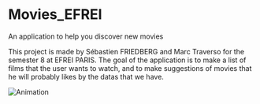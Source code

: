 # Movies_EFREI
An application to help you discover new movies


This project is made by Sébastien FRIEDBERG and Marc Traverso for the semester 8 at EFREI PARIS. 
The goal of the application is to make a list of films that the user wants to watch, 
and to make suggestions of movies that he will probably likes by the datas that we have.

![Animation](https://raw.githubusercontent.com/Cuberto/liquid-swipe/master/Screenshots/animation.gif)
